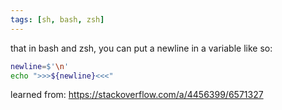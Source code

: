```yaml
---
tags: [sh, bash, zsh]
---
```


that in bash and zsh, you can put a newline in a variable like so:

```sh
newline=$'\n'
echo ">>>${newline}<<<"
```

learned from: https://stackoverflow.com/a/4456399/6571327
